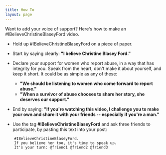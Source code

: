 ```yaml
---
title: How To
layout: page
---
```


Want to add your voice of support? Here's how to make an #IBelieveChristineBlaseyFord video.

* Hold up #IBelieveChristineBlaseyFord on a piece of paper.

* Start by saying clearly: **"I believe Christine Blasey Ford."**

* Declare your support for women who report abuse,
  in a way that has integrity for you.
  Speak from the heart, don't make it about yourself, and keep it short.
  It could be as simple as any of these:
    * **"We should be listening to women who come forward to report abuse."**
    * **"When a survivor of abuse chooses to share her story, she deserves our support."**

* End by saying: **"If you're watching this video,
  I challenge you to make your own and
  share it with your friends -- especially if you're a man."**

* Use the tag **#IBelieveChristineBlaseyFord**
  and ask three friends to participate,
  by pasting this text into your post:

```
    #IBelieveChristineBlaseyFord.
    If you believe her too, it's time to speak up.
    It's your turn: @friend1 @friend2 @friend3
```
